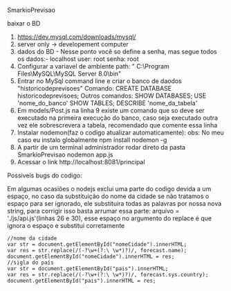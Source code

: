 SmarkioPrevisao

baixar o BD
1) https://dev.mysql.com/downloads/mysql/
2) server only -> developement computer 
3) dados do BD - Nesse ponto você so define a senha, mas segue todos os dados:- localhost user: root senha: root 
4) Configurar a variavel de ambiente path: " C:\Program Files\MySQL\MySQL Server 8.0\bin"
5) Entrar no MySql command line e criar o banco de daodos "historicodeprevisoes"
    Comando: CREATE DATABASE historicodeprevisoes;
    Outros comandos:    SHOW DATABASES; 
                        USE 'nome_do_banco'
                        SHOW TABLES;
                        DESCRIBE 'nome_da_tabela'
6) Em models/Post.js na linha 9 existe um comando que so deve ser executado na primeira execução do banco, caso seja executado outra vez ele sobrescrevera a tabela, recomendado que comente essa linha                   
7) Instalar nodemon(faz o codigo atualizar automaticamente):
        obs: No meu caso eu instalo globalmente
            npm install nodemon -g
8) A partir de um terminal administrador rodar direto da pasta SmarkioPrevisao
            nodemon app.js
9) Acessar o link http://localhost:8081/principal

Possiveis bugs do codigo:

Em algumas ocasiões o nodejs exclui uma parte do codigo devida a um espaço, no caso da substituição do nome da cidade se não tratamos o espaço para ser ignorado, ele substituira todas as palavras por nossa nova string, para corrigir isso basta arrumar essa parte: arquivo = './js/api.js'(linhas 26 e 30), esse espaço no argumento do replace é que ignora o espaço e substitui corretamente

    //nome da cidade
    var str = document.getElementById("nomeCidade").innerHTML; 
    var res = str.replace(/(-?\w+(?:\ \w*)?)/, forecast.name);
    document.getElementById("nomeCidade").innerHTML = res;
    //sigla do país
    var str = document.getElementById("pais").innerHTML; 
    var res = str.replace(/(-?\w+(?:\ \w*)?)/, forecast.sys.country);
    document.getElementById("pais").innerHTML = res;
